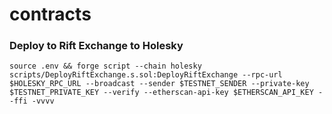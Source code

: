 # contracts

### Deploy to Rift Exchange to Holesky 
```
source .env && forge script --chain holesky scripts/DeployRiftExchange.s.sol:DeployRiftExchange --rpc-url $HOLESKY_RPC_URL --broadcast --sender $TESTNET_SENDER --private-key $TESTNET_PRIVATE_KEY --verify --etherscan-api-key $ETHERSCAN_API_KEY --ffi -vvvv
```

